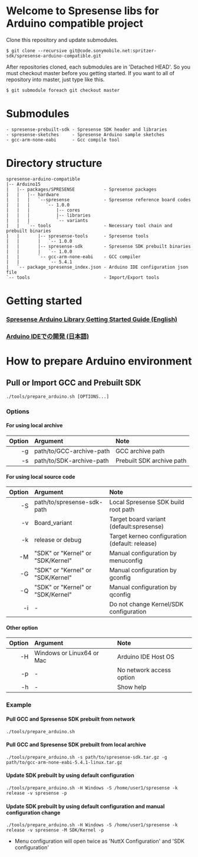 # Welcome to Spresense libs for Arduino compatible project

Clone this repository and update submodules.

```
$ git clone --recursive git@code.sonymobile.net:spritzer-sdk/spresense-arduino-compatible.git
```

After repositories cloned, each submodules are in 'Detached HEAD'.
So you must checkout master before you getting started.
If you want to all of repository into master, just type like this.

```
$ git submodule foreach git checkout master
```

# Submodules

```
- spresense-prebuilt-sdk - Spresense SDK header and libraries
- spresense-sketches     - Spresense Arduino sample sketches
- gcc-arm-none-eabi      - Gcc compile tool
```

# Directory structure

```
spresense-arduino-compatible
|-- Arduino15
|   |-- packages/SPRESENSE           - Spresense packages
|   |   |-- hardware
|   |   |   `--spresense             - Spresense reference board codes
|   |   |      `-- 1.0.0
|   |   |          |-- cores
|   |   |          |-- libraries
|   |   |          `-- variants
|   |   `-- tools                    - Necessary tool chain and prebuilt binaries
|   |       |-- spresense-tools      - Spresense tools
|   |       |   `-- 1.0.0
|   |       |-- spresense-sdk        - Spresense SDK prebuilt binaries
|   |       |   `-- 1.0.0
|   |       `-- gcc-arm-none-eabi    - GCC compiler
|   |           `-- 5.4.1
|   `-- package_spresense_index.json - Arduino IDE configuration json file
`-- tools                            - Import/Export tools
```

# Getting started
### [Spresense Arduino Library Getting Started Guide (English)](https://developer.sony.com/develop/spresense/developer-tools/get-started-using-arduino-ide/set-up-the-arduino-ide)

### [Arduino IDEでの開発 (日本語)](https://developer.sony.com/ja/develop/spresense/developer-tools/get-started-using-arduino-ide)

# How to prepare Arduino environment
## Pull or Import GCC and Prebuilt SDK

```
./tools/prepare_arduino.sh [OPTIONS...]
```

### Options

#### For using local archive

| Option | Argument                          | Note                                           |
|-------:|:----------------------------------|:-----------------------------------------------|
| -g     | path/to/GCC-archive-path          | GCC archive path                               |
| -s     | path/to/SDK-archive-path          | Prebuilt SDK archive path                      |

#### For using local source code

| Option | Argument                          | Note                                           |
|-------:|:----------------------------------|:-----------------------------------------------|
| -S     | path/to/spresense-sdk-path        | Local Spresense SDK build root path            |
| -v     | Board_variant                     | Target board variant (default:spresense)       |
| -k     | release or debug                  | Target kerneo configuration (default: release) |
| -M     | "SDK" or "Kernel" or "SDK/Kernel" | Manual configuration by menuconfig             |
| -G     | "SDK" or "Kernel" or "SDK/Kernel" | Manual configuration by gconfig                |
| -Q     | "SDK" or "Kernel" or "SDK/Kernel" | Manual configuration by qconfig                |
| -i     | -                                 | Do not change Kernel/SDK configuration         |

#### Other option

| Option | Argument                          | Note                                           |
|-------:|:----------------------------------|:-----------------------------------------------|
| -H     | Windows or Linux64 or Mac         | Arduino IDE Host OS                            |
| -p     | -                                 | No network access option                       |
| -h     | -                                 | Show help                                      |

### Example

#### Pull GCC and Spresense SDK prebuilt from network

```
./tools/prepare_arduino.sh
```

#### Pull GCC and Spresense SDK prebuilt from local archive

```
./tools/prepare_arduino.sh -s path/to/spresense-sdk.tar.gz -g path/to/gcc-arm-none-eabi-5.4.1-linux.tar.gz
```

#### Update SDK prebuilt by using default configuration

```
./tools/prepare_arduino.sh -H Windows -S /home/user1/spresense -k release -v spresense -p
```

#### Update SDK prebuilt by using default configuration and manual configuration change

```
./tools/prepare_arduino.sh -H Windows -S /home/user1/spresense -k release -v spresense -M SDK/Kernel -p
```

* Menu configuration will open twice as 'NuttX Configuration' and 'SDK configuration'

